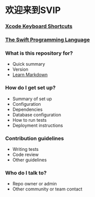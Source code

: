 # 欢迎来到SVIP #

### [Xcode Keyboard Shortcuts](http://swifteducation.github.io/assets/pdfs/XcodeKeyboardShortcuts.pdf) ###
### [The Swift Programming Language](https://developer.apple.com/library/ios/documentation/Swift/Conceptual/Swift_Programming_Language/) ###

### What is this repository for? ###

* Quick summary
* Version
* [Learn Markdown](https://bitbucket.org/tutorials/markdowndemo)

### How do I get set up? ###

* Summary of set up
* Configuration
* Dependencies
* Database configuration
* How to run tests
* Deployment instructions

### Contribution guidelines ###

* Writing tests
* Code review
* Other guidelines

### Who do I talk to? ###

* Repo owner or admin
* Other community or team contact
